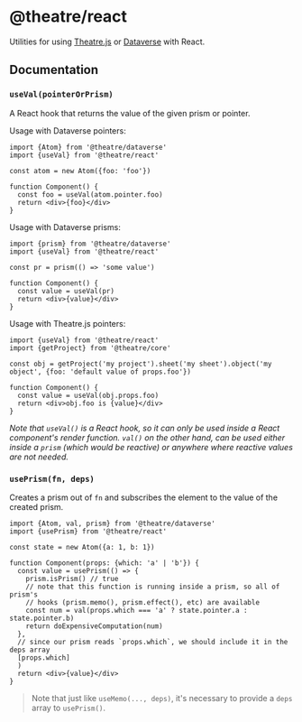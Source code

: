 # @theatre/react

Utilities for using [Theatre.js](https://www.theatrejs.com) or [Dataverse](https://github.com/theatre-js/theatre/tree/main/packages/dataverse) with React.

## Documentation

### `useVal(pointerOrPrism)`

A React hook that returns the value of the given prism or pointer.

Usage with Dataverse pointers:

```tsx
import {Atom} from '@theatre/dataverse'
import {useVal} from '@theatre/react'

const atom = new Atom({foo: 'foo'})

function Component() {
  const foo = useVal(atom.pointer.foo)
  return <div>{foo}</div>
}
```

Usage with Dataverse prisms:

```tsx
import {prism} from '@theatre/dataverse'
import {useVal} from '@theatre/react'

const pr = prism(() => 'some value')

function Component() {
  const value = useVal(pr)
  return <div>{value}</div>
}
```

Usage with Theatre.js pointers:

```tsx
import {useVal} from '@theatre/react'
import {getProject} from '@theatre/core'

const obj = getProject('my project').sheet('my sheet').object('my object', {foo: 'default value of props.foo'})

function Component() {
  const value = useVal(obj.props.foo)
  return <div>obj.foo is {value}</div>
}
```

_Note that `useVal()` is a React hook, so it can only be used inside a React component's render function. `val()` on the other hand, can be used either inside a `prism` (which would be reactive) or anywhere where reactive values are not needed._

### `usePrism(fn, deps)`

Creates a prism out of `fn` and subscribes the element to the value of the created prism.

```tsx
import {Atom, val, prism} from '@theatre/dataverse'
import {usePrism} from '@theatre/react'

const state = new Atom({a: 1, b: 1})

function Component(props: {which: 'a' | 'b'}) {
  const value = usePrism(() => {
    prism.isPrism() // true
    // note that this function is running inside a prism, so all of prism's
    // hooks (prism.memo(), prism.effect(), etc) are available
    const num = val(props.which === 'a' ? state.pointer.a : state.pointer.b)
    return doExpensiveComputation(num)
  }, 
  // since our prism reads `props.which`, we should include it in the deps array
  [props.which]
  )
  return <div>{value}</div>
}
```

> Note that just like `useMemo(..., deps)`, it's necessary to provide a `deps` array to `usePrism()`.